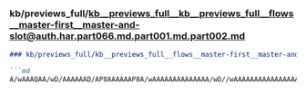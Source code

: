 ### kb/previews_full/kb__previews_full__kb__previews_full__flows__master-first__master-and-slot@auth.har.part066.md.part001.md.part002.md

```md
### kb/previews_full/kb__previews_full__flows__master-first__master-and-slot@auth.har.part066.md.part001.md (part 002)

```md
A/wAAAQAA/wD/AAAAAAD/AP8AAAAAAP8A/wAAAAAAAAAAAAAA/wD//wAAAAAAAAAAAAAAAAAA//8AAAAAAAAAAAAAAAAAAAA
```

```

```
